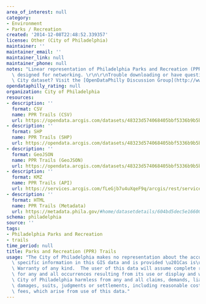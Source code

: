 ```yaml
---
area_of_interest: null
category:
- Environment
- Parks / Recreation
created: '2014-12-08T22:48:52.339357'
license: Other (City of Philadelphia)
maintainer: ''
maintainer_email: ''
maintainer_link: null
maintainer_phone: null
notes: "Linear representation of Philadelphia Parks and Recreation (PPR) trails. Not\
  \ designed for networking. \r\n\r\nTrouble downloading or have questions about this\
  \ City dataset? Visit the [OpenDataPhilly Discussion Group](http://www.phila.gov/data/discuss/)"
opendataphilly_rating: null
organization: City of Philadelphia
resources:
- description: ''
  format: CSV
  name: PPR Trails (CSV)
  url: https://opendata.arcgis.com/datasets/48323d574068405bbf5336b9b5b29455_0.csv
- description: ''
  format: SHP
  name: PPR Trails (SHP)
  url: https://opendata.arcgis.com/datasets/48323d574068405bbf5336b9b5b29455_0.zip
- description: ''
  format: GeoJSON
  name: PPR Trails (GeoJSON)
  url: https://opendata.arcgis.com/datasets/48323d574068405bbf5336b9b5b29455_0.geojson
- description: ''
  format: KMZ
  name: PPR Trails (API)
  url: https://services.arcgis.com/fLeGjb7u4uXqeF9q/arcgis/rest/services/Existing_Trails/FeatureServer/0/query?where=1%3D1
- description: ''
  format: HTML
  name: PPR Trails (Metadata)
  url: https://metadata.phila.gov/#home/datasetdetails/604bd5dec5e166001b6a53de/representationdetails/604bd5dfc5e166001b6a53e2/
schema: philadelphia
source: ''
tags:
- Philadelphia Parks and Recreation
- trails
time_period: null
title: Parks and Recreation (PPR) Trails
usage: "The City of Philadelphia makes no representation about the accuracy of any\
  \ specific information in this GIS data and is provided \u201Cas is\u201D and without\
  \ Warranty of any kind.  The user of this data will assume complete responsibility\
  \ for any and all occurrences resulting from its use or display and will hold the\
  \ City of Philadelphia harmless from any and all claims, demands, liabilities, obligations,\
  \ damages, suits, judgments or settlements, including reasonable costs and attorneys'\
  \ fees, which arise from use of this data."
---
```

